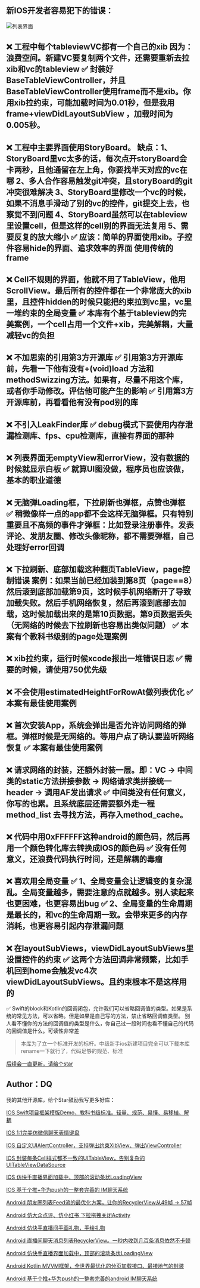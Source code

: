 
## 新IOS开发者容易犯下的错误：

![列表界面](https://upload-images.jianshu.io/upload_images/26002059-7ec9ff698bb9c047.png?imageMogr2/auto-orient/strip%7CimageView2/2/w/1240)

❌ 工程中每个tableviewVC都有一个自己的xib
因为：浪费空间。新建VC要复制两个文件，还需要重新去拉xib和vc的tableview
✅  封装好BaseTableViewController，并且BaseTableViewController使用frame而不是xib。你用xib拉约束，可能加载时间为0.01秒，但是我用frame+viewDidLayoutSubView ，加载时间为0.005秒。
---

❌ 工程中主要界面使用StoryBoard。
缺点：1、StoryBoard里vc太多的话，每次点开storyBoard会卡两秒，且他通留在左上角，你要找半天对应的vc在哪
2、多人合作容易触发git冲突，且storyBoard的git冲突很难解决
3、StoryBoard里修改一个vc的时候，如果不消息手滑动了别的vc的控件，git提交上去，也察觉不到问题
4、StoryBoard虽然可以在tableview里设置cell，但是这样的cell别的界面无法复用
5、需要反复的放大缩小
✅ 应该：简单的界面使用xib。子控件容易hide的界面、追求效率的界面 使用传统的frame
---

❌ Cell不规则的界面，他就不用了TableView，他用ScrollView。最后所有的控件都在一个非常庞大的xib里，且控件hidden的时候只能把约束拉到vc里，vc里一堆约束的全局变量
✅ 本库有个基于tableview的完美案例，一个cell占用一个文件+xib，完美解耦，大量减轻vc的负担
---

❌ 不加思索的引用第3方开源库
✅ 引用第3方开源库前，先看一下他有没有+(void)load 方法和methodSwizzing方法。如果有，尽量不用这个库，或者你手动修改。评估他可能产生的影响
✅ 引用第3方开源库前，再看看他有没有pod别的库
---

❌ 不引入LeakFinder库
✅ debug模式下要使用内存泄漏检测库、fps、cpu检测库，直接有界面的那种
---

❌ 列表界面无emptyView和errorView，没有数据的时候就显示白板
✅ 就算UI图没做，程序员也应该做，基本的职业道德
---

❌ 无脑弹Loading框，下拉刷新也弹框，点赞也弹框
✅ 稍微像样一点的app都不会这样无脑弹框。只有特别重要且不高频的事件才弹框：比如登录注册事件。发表评论、发朋友圈、修改头像昵称，都不需要弹框，自己处理好error回调
---

❌ 下拉刷新、底部加载这种翻页TableView，page控制错误
案例：如果当前已经加装到第8页（page==8）然后滚到底部加载第9页，这时候手机网络断开了导致加载失败。然后手机网络恢复，然后再滚到底部去加载，这时候加载出来的是第10页数据。第9页数据丢失（无网络的时候去下拉刷新也容易出类似问题）
✅ 本案有个教科书级别的page处理案例
---

❌ xib拉约束，运行时候xcode报出一堆错误日志
✅ 需要的时候，请使用750优先级
---

❌ 不会使用estimatedHeightForRowAt做列表优化
✅ 本案有最佳使用案例
---

❌ 首次安装App，系统会弹出是否允许访问网络的弹框。弹框时候是无网络的。等用户点了确认要监听网络恢复
✅ 本案有最佳使用案例
---

❌ 请求网络的封装，还额外封装一层。即：VC -> 中间类的static方法拼接参数 -> 网络请求类拼接统一header -> 调用AF发出请求
✅ 中间类没有任何意义，你写的也累。且系统底层还需要额外走一程method_list 去寻找方法，再存入method_cache。
---

❌ 代码中用0xFFFFFF这种android的颜色码，然后再用一个颜色转化库去转换成IOS的颜色码
✅ 没有任何意义，还浪费代码执行时间，还是解耦的毒瘤
---

❌ 喜欢用全局变量
✅ 1、全局变量会让逻辑变的复杂混乱。全局变量越多，需要注意的点就越多。别人读起来也更困难，也更容易出bug
✅ 2、全局变量的生命周期是最长的，和vc的生命周期一致。会带来更多的内存消耗，也更容易引起内存泄漏问题
---

❌ 在layoutSubViews，viewDidLayoutSubViews里设置控件的约束
✅ 这两个方法回调非常频繁，比如手机回到home会触发vc4次viewDidLayoutSubViews。且约束根本不是这样用的
---

✅ Swift的block和Kotlin的回调闭包，允许我们可以省略回调值的类型。如果是系统的常见方法，可以省略。但是如果是自己写的方法，禁止省略回调值类型。
别人看不懂你的方法的回调值的类型是什么，你自己过一段时间也看不懂自己的代码的回调值是什么。可读性非常差

> 本库为了立一个标准开发的标杆。中级新手ios新建项目完全可以下载本库rename一下就行了，代码足够的规范、标准

[后续会一直更新，请给个star](https://github.com/QDong415/QSwift)

## Author：DQ  
我的其他开源库，给个Star鼓励我写更多好库：

[IOS Swift项目框架模版Demo，教科书级标准。轻量、规范、易懂、易移植、解耦](https://github.com/QDong415/QSwift)

[IOS 1:1完美仿微信聊天表情键盘](https://github.com/QDong415/QKeyboardEmotionView)

[IOS 自定义UIAlertController，支持弹出约束XibView、弹出ViewController](https://github.com/QDong415/QUIAlertController)

[IOS 封装每条Cell样式都不一致的UITableView，告别复杂的UITableViewDataSource](https://github.com/QDong415/QTableKit)

[IOS 仿快手直播界面加载中，顶部的滚动条状LoadingView](https://github.com/QDong415/QStripeAnimationLayer)

[IOS 基于个推+华为push的一整套完善的 IM聊天系统](https://github.com/QDong415/iTopicOCChat)

[Android 朋友圈列表Feed流的最优化方案，让你的RecyclerView从49帧 -> 57帧](https://github.com/QDong415/QFeed)

[Android 仿大众点评、仿小红书 下拉拖拽关闭Activity](https://github.com/QDong415/QDragClose)

[Android 仿快手直播间手画礼物，手绘礼物](https://github.com/QDong415/QDrawGift)

[Android 直播间聊天消息列表RecyclerView。一秒内收到几百条消息依然不卡顿](https://github.com/QDong415/QLiveMessageHelper)

[Android 仿快手直播界面加载中，顶部的滚动条状LoadingView](https://github.com/QDong415/QStripeView)

[Android Kotlin MVVM框架，全世界最优化的分页加载接口、最接地气的封装](https://github.com/QDong415/QKotlin)

[Android 基于个推+华为push的一整套完善的android IM聊天系统](https://github.com/QDong415/iTopicChat)